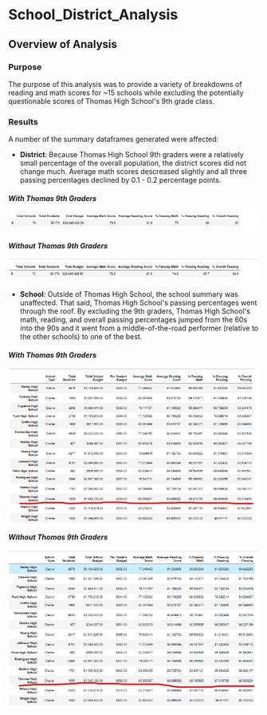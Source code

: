 # School_District_Analysis

## Overview of Analysis

### Purpose
The purpose of this analysis was to provide a variety of breakdowns of reading and math scores for ~15 schools while excluding the potentially questionable scores of Thomas High School's 9th grade class.

### Results
A number of the summary dataframes generated were affected:
 - **District**: Because Thomas High School 9th graders were a relatively small percentage of the overall population, the district scores did not change much. Average math scores descreased slightly and all three passing percentages declined by 0.1 - 0.2 percentage points.
#### _With Thomas 9th Graders_
   ![With Thomas 9th Graders](/district_summary_with_thomas_9th_graders.png)
#### _Without Thomas 9th Graders_
   ![Without Thomas 9th Graders](/district_summary_without_thomas_9th_graders.png)
 - **School**: Outside of Thomas High School, the school summary was unaffected. That said, Thomas High School's passing percentages went through the roof. By excluding the 9th graders, Thomas High School's math, reading, and overall passing percentages jumped from the 60s into the 90s and it went from a middle-of-the-road performer (relative to the other schools) to one of the best.
#### _With Thomas 9th Graders_
   ![With Thomas 9th Graders](/school_summary_with_thomas_9th_graders.png)
#### _Without Thomas 9th Graders_
   ![Without Thomas 9th Graders](/school_summary_without_thomas_9th_graders.png)
